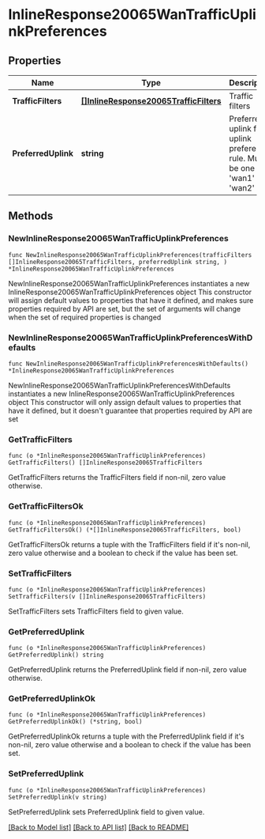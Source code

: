 # InlineResponse20065WanTrafficUplinkPreferences

## Properties

Name | Type | Description | Notes
------------ | ------------- | ------------- | -------------
**TrafficFilters** | [**[]InlineResponse20065TrafficFilters**](InlineResponse20065TrafficFilters.md) | Traffic filters | 
**PreferredUplink** | **string** | Preferred uplink for uplink preference rule. Must be one of: &#39;wan1&#39; or &#39;wan2&#39; | 

## Methods

### NewInlineResponse20065WanTrafficUplinkPreferences

`func NewInlineResponse20065WanTrafficUplinkPreferences(trafficFilters []InlineResponse20065TrafficFilters, preferredUplink string, ) *InlineResponse20065WanTrafficUplinkPreferences`

NewInlineResponse20065WanTrafficUplinkPreferences instantiates a new InlineResponse20065WanTrafficUplinkPreferences object
This constructor will assign default values to properties that have it defined,
and makes sure properties required by API are set, but the set of arguments
will change when the set of required properties is changed

### NewInlineResponse20065WanTrafficUplinkPreferencesWithDefaults

`func NewInlineResponse20065WanTrafficUplinkPreferencesWithDefaults() *InlineResponse20065WanTrafficUplinkPreferences`

NewInlineResponse20065WanTrafficUplinkPreferencesWithDefaults instantiates a new InlineResponse20065WanTrafficUplinkPreferences object
This constructor will only assign default values to properties that have it defined,
but it doesn't guarantee that properties required by API are set

### GetTrafficFilters

`func (o *InlineResponse20065WanTrafficUplinkPreferences) GetTrafficFilters() []InlineResponse20065TrafficFilters`

GetTrafficFilters returns the TrafficFilters field if non-nil, zero value otherwise.

### GetTrafficFiltersOk

`func (o *InlineResponse20065WanTrafficUplinkPreferences) GetTrafficFiltersOk() (*[]InlineResponse20065TrafficFilters, bool)`

GetTrafficFiltersOk returns a tuple with the TrafficFilters field if it's non-nil, zero value otherwise
and a boolean to check if the value has been set.

### SetTrafficFilters

`func (o *InlineResponse20065WanTrafficUplinkPreferences) SetTrafficFilters(v []InlineResponse20065TrafficFilters)`

SetTrafficFilters sets TrafficFilters field to given value.


### GetPreferredUplink

`func (o *InlineResponse20065WanTrafficUplinkPreferences) GetPreferredUplink() string`

GetPreferredUplink returns the PreferredUplink field if non-nil, zero value otherwise.

### GetPreferredUplinkOk

`func (o *InlineResponse20065WanTrafficUplinkPreferences) GetPreferredUplinkOk() (*string, bool)`

GetPreferredUplinkOk returns a tuple with the PreferredUplink field if it's non-nil, zero value otherwise
and a boolean to check if the value has been set.

### SetPreferredUplink

`func (o *InlineResponse20065WanTrafficUplinkPreferences) SetPreferredUplink(v string)`

SetPreferredUplink sets PreferredUplink field to given value.



[[Back to Model list]](../README.md#documentation-for-models) [[Back to API list]](../README.md#documentation-for-api-endpoints) [[Back to README]](../README.md)



